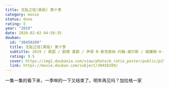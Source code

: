 ```yaml
---
title: 无耻之徒(美版) 第十季
category: movie
status: done
rating: 5
year: "2019"
date: 2020-02-02 04:58:35
douban:
  id: "30450209"
  title: 无耻之徒(美版) 第十季
  subtitle: 2019 / 美国 / 剧情 喜剧 / 伊恩·B·麦克唐纳 约翰·威尔斯 / 威廉姆·H·梅西 卡梅隆·莫纳汉
  rating: 9.5
  cover: https://img2.doubanio.com/view/photo/m_ratio_poster/public/p2571274882.jpg
  link: https://movie.douban.com/subject/30450209/
---
```


一集一集的看下来，一季咻的一下又结束了。明年再见吗？加拉格一家
